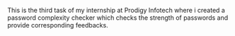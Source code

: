This is the third task of my internship at Prodigy Infotech where i created a password complexity checker which checks the strength of passwords and provide corresponding feedbacks.
